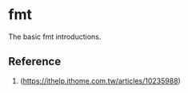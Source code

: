 # fmt

The basic fmt introductions.

## Reference

1. (<https://ithelp.ithome.com.tw/articles/10235988>)
